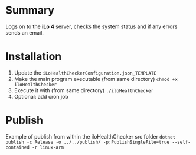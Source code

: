 # Summary
Logs on to the **iLo 4** server, checks the system status and if any errors sends an email.

# Installation
1. Update the `iLoHealthCheckerConfiguration.json_TEMPLATE`
2. Make the main program executable (from same directory) `chmod +x iloHealthChecker`
3. Execute it with (from same directory) `./iloHealthChecker`
4. Optional: add cron job

# Publish
Example of publish from within the iloHealthChecker src folder `dotnet publish -c Release -o ../../publish/ -p:PublishSingleFile=true --self-contained -r linux-arm`